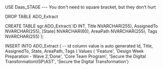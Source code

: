 USE Daas_STAGE --- You don't need to square bracket, but they don't hurt

DROP TABLE ADO_Extract

CREATE TABLE sgr.ADO_Extract(
ID INT,
Title NVARCHAR(255), 
AssignedTo NVARCHAR(255),
[State] NVARCHAR(60),
AreaPath NVARCHAR(255),
Tags NVARCHAR(255)
);

INSERT INTO ADO_Extract
(
-- id column value is auto generated
Id, Title, AssignedTo, State, AreaPath, Tags
)
Values
(
'Feature', 'Design Week Preparation - Wave 2,'Done', 'Core Team Program', 'Secure the Digital Transformation\ISP\AST', 'Secure the Digital Transformation')





<!---
NEABRAHAM/NEABRAHAM is a ✨ special ✨ repository because its `README.md` (this file) appears on your GitHub profile.
You can click the Preview link to take a look at your changes.
--->
